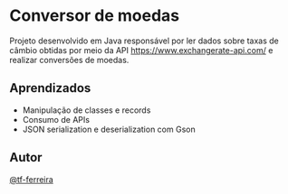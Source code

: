 
# Conversor de moedas

Projeto desenvolvido em Java responsável por ler dados sobre taxas de câmbio obtidas por meio da API
https://www.exchangerate-api.com/ e realizar conversões de moedas.

## Aprendizados

- Manipulação de classes e records
- Consumo de APIs
- JSON serialization e deserialization com Gson


## Autor

[@tf-ferreira](https://github.com/tf-ferreira)

